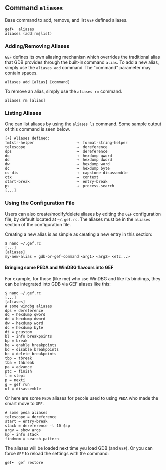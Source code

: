 ## Command `aliases`

Base command to add, remove, and list `GEF` defined aliases.

```
gef➤  aliases
aliases (add|rm|list)
```

### Adding/Removing Aliases

`GEF` defines its own aliasing mechanism which overrides the traditional
alias that GDB provides through the built-in command `alias`. To add a new alias,
simply use the `aliases add` command. The "command" parameter may contain spaces.

```
aliases add [alias] [command]
```

To remove an alias, simply use the `aliases rm` command.

```
aliases rm [alias]
```

### Listing Aliases

One can list aliases by using the `aliases ls` command. Some sample output of this
command is seen below.

```
[+] Aliases defined:
fmtstr-helper                   →  format-string-helper
telescope                       →  dereference
dps                             →  dereference
dq                              →  hexdump qword
dd                              →  hexdump dword
dw                              →  hexdump word
dc                              →  hexdump byte
cs-dis                          →  capstone-disassemble
ctx                             →  context
start-break                     →  entry-break
ps                              →  process-search
[...]
```

### Using the Configuration File

Users can also create/modify/delete aliases by editing the `GEF` configuration file,
by default located at `~/.gef.rc`. The aliases must be in the `aliases` section
of the configuration file.

Creating a new alias is as simple as creating a new entry in this section:

```
$ nano ~/.gef.rc
[...]
[aliases]
my-new-alias = gdb-or-gef-command <arg1> <arg2> <etc...>
```

#### Bringing some PEDA and WinDBG flavours into GEF

For example, for those (like me) who use WinDBG and like its bindings, they can
be integrated into GDB via GEF aliases like this:

```
$ nano ~/.gef.rc
[...]
[aliases]
# some windbg aliases
dps = dereference
dq = hexdump qword
dd = hexdump dword
dw = hexdump word
dc = hexdump byte
dt = pcustom
bl = info breakpoints
bp = break
be = enable breakpoints
bd = disable breakpoints
bc = delete breakpoints
tbp = tbreak
tba = thbreak
pa = advance
ptc = finish
t = stepi
p = nexti
g = gef run
uf = disassemble
```

Or here are some `PEDA` aliases for people used to using `PEDA` who made the
smart move to `GEF`.

```
# some peda aliases
telescope = dereference
start = entry-break
stack = dereference -l 10 $sp
argv = show args
kp = info stack
findmem = search-pattern
```

The aliases will be loaded next time you load GDB (and `GEF`). Or you can force
`GEF` to reload the settings with the command:

```
gef➤  gef restore
```
